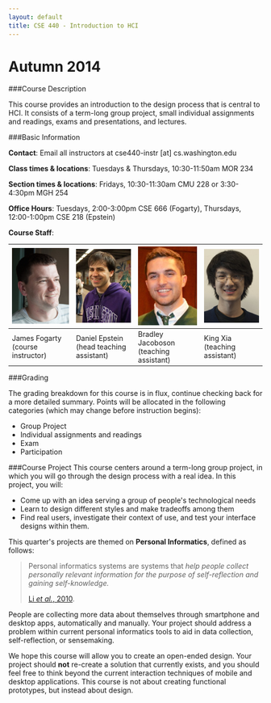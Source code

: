 ```yaml
---
layout: default
title: CSE 440 - Introduction to HCI
---
```


# Autumn 2014

###Course Description

This course provides an introduction to the design process that is central to HCI. It consists of a term-long group project, small individual assignments and readings, exams and presentations, and lectures.

###Basic Information

__Contact__: Email all instructors at cse440-instr [at] cs.washington.edu

__Class times & locations__: Tuesdays & Thursdays, 10:30-11:50am MOR 234

__Section times & locations__: Fridays, 10:30-11:30am CMU 228 or 3:30-4:30pm MGH 254

__Office Hours__: Tuesdays, 2:00-3:00pm CSE 666 (Fogarty), Thursdays, 12:00-1:00pm CSE 218 (Epstein)

__Course Staff__:

<!--
I couldn't get this to format correctly, it would make everything after it render as HTML instead of markdown.
<table cellpadding="10">
<tr>
<td>
<image src="images/james_photo.jpg" alt="James Fogarty">
</td>
<td>
<image src="images/daniel_photo.jpg" alt="Daniel Epstein">
</td>
<td>
<image src="images/brad_photo.jpg" alt="Bradley Jacobson">
</td>
<td>
<image src="images/king_photo.jpg" alt="King Xia">
</td>
</tr>
<tr>
<td>
James Fogarty (course instructor)
</td>
<td>
Daniel Epstein (head teaching assistant)
</td>
<td>
Bradley Jacobson (teaching assistant)
</td>
<td>
King Xia (teaching assistant)
</td>
</tr>
</table>
-->


<!--
This display dominates the page, so I tried to add some spacing above. Maybe resizing the images instead would work?
-->

|![James Fogarty](images/james_photo.jpg)| ![Daniel Epstein](images/daniel_photo.jpg)|![Bradley Jacobson](images/brad_photo.jpg)|![King Xia](images/king_photo.jpg)|
|----------------------------------------|-------------------------------------------|------------------------------------------|----------------------------------|
|James Fogarty (course instructor)       |Daniel Epstein (head teaching assistant)   |Bradley Jacoboson (teaching assistant)    |King Xia (teaching assistant)     |



###Grading

The grading breakdown for this course is in flux, continue checking back for a more detailed summary. Points will be allocated in the following categories (which may change before instruction begins):

- Group Project
- Individual assignments and readings
- Exam
- Participation

###Course Project
This course centers around a term-long group project, in which you will go through the design process with a real idea. In this project, you will:

- Come up with an idea serving a group of people's technological needs
- Learn to design different styles and make tradeoffs among them
- Find real users, investigate their context of use, and test your interface designs within them.

This quarter's projects are themed on __Personal Informatics__, defined as follows:

> Personal informatics systems are systems that _help people collect personally relevant information for the purpose of 
> self-reflection and gaining self-knowledge._
>
> [Li _et al._, 2010](http://www.personalinformatics.org/lab/model/).

People are collecting more data about themselves through smartphone and desktop apps, automatically and manually. Your project should address a problem within current personal informatics tools to aid in data collection, self-reflection, or sensemaking.

We hope this course will allow you to create an open-ended design. Your project should __not__ re-create a solution that currently exists, and you should feel free to think beyond the current interaction techniques of mobile and desktop applications. This course is not about creating functional prototypes, but instead about design.